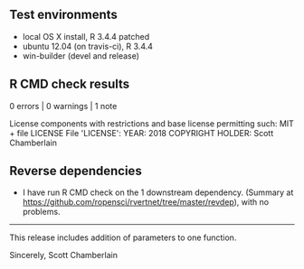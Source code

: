 ## Test environments

* local OS X install, R 3.4.4 patched
* ubuntu 12.04 (on travis-ci), R 3.4.4
* win-builder (devel and release)

## R CMD check results

0 errors | 0 warnings | 1 note

   License components with restrictions and base license permitting such:
     MIT + file LICENSE
   File 'LICENSE':
     YEAR: 2018
     COPYRIGHT HOLDER: Scott Chamberlain

## Reverse dependencies

* I have run R CMD check on the 1 downstream dependency.
  (Summary at https://github.com/ropensci/rvertnet/tree/master/revdep),
  with no problems.

--------

This release includes addition of parameters to one function.

Sincerely,
Scott Chamberlain
